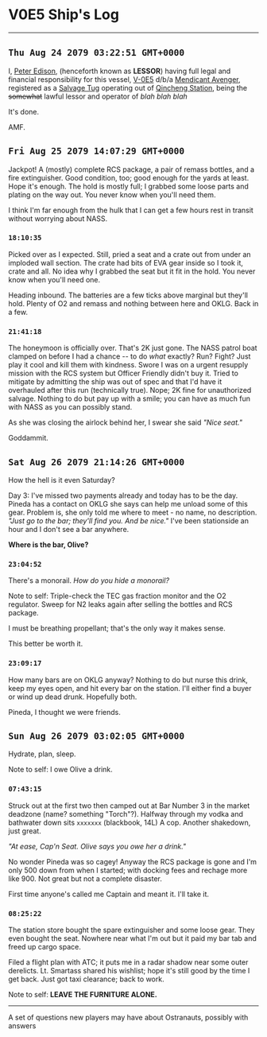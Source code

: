 # V0E5 Ship's Log
----
## `Thu Aug 24 2079 03:22:51 GMT+0000`

I, <ins>Peter Edison</ins>, (henceforth known as **LESSOR**) having full legal and financial responsibility for this vessel, <ins>V-0E5</ins> d/b/a <ins>Mendicant Avenger</ins>, registered as a <ins>Salvage Tug</ins> operating out of <ins>Qincheng Station</ins>, being the ~~somewhat~~ lawful lessor and operator of *blah blah blah*

It's done.

AMF.

## `Fri Aug 25 2079 14:07:29 GMT+0000`

Jackpot! A (mostly) complete RCS package, a pair of remass bottles, and a fire extinguisher. Good condition, too; good enough for the yards at least. Hope it's enough. The hold is mostly full; I grabbed some loose parts and plating on the way out. You never know when you'll need them.

I think I'm far enough from the hulk that I can get a few hours rest in transit without worrying about NASS.

### `18:10:35`

Picked over as I expected. Still, pried a seat and a crate out from under an imploded wall section. The crate had bits of EVA gear inside so I took it, crate and all. No idea why I grabbed the seat but it fit in the hold. You never know when you'll need one.

Heading inbound. The batteries are a few ticks above marginal but they'll hold. Plenty of O2 and remass and nothing between here and OKLG. Back in a few.

### `21:41:18`

The honeymoon is officially over. That's 2K just gone. The NASS patrol boat clamped on before I had a chance -- to do *what* exactly? Run? Fight? Just play it cool and kill them with kindness. Swore I was on a urgent resupply mission with the RCS system but Officer Friendly didn't buy it. Tried to mitigate by admitting the ship was out of spec and that I'd have it overhauled after this run (technically true). Nope; 2K fine for unauthorized salvage. Nothing to do but pay up with a smile; you can have as much fun with NASS as you can possibly stand.

As she was closing the airlock behind her, I swear she said *"Nice seat."*

Goddammit.

## `Sat Aug 26 2079 21:14:26 GMT+0000`

How the hell is it even Saturday?

Day 3: I've missed two payments already and today has to be the day. Pineda has a contact on OKLG she says can help me unload some of this gear. Problem is, she only told me where to meet - no name, no description. *"Just go to the bar; they'll find you. And be nice."* I've been stationside an hour and I don't see a bar anywhere.

__Where is the bar, Olive?__

### `23:04:52`

There's a monorail. *How do you hide a monorail?*

Note to self: Triple-check the TEC gas fraction monitor and the O2 regulator. Sweep for N2 leaks again after selling the bottles and RCS package.

I must be breathing propellant; that's the only way it makes sense.

This better be worth it.

### `23:09:17`

How many bars are on OKLG anyway? Nothing to do but nurse this drink, keep my eyes open, and hit every bar on the station. I'll either find a buyer or wind up dead drunk. Hopefully both.

Pineda, I thought we were friends.

## `Sun Aug 26 2079 03:02:05 GMT+0000`

Hydrate, plan, sleep.

Note to self: I owe Olive a drink.

### `07:43:15`

Struck out at the first two then camped out at Bar Number 3 in the market deadzone (name? something "Torch"?). Halfway through my vodka and bathwater down sits `xxxxxxx`  (blackbook, 14L) A cop. Another shakedown, just great.

  *"At ease, Cap'n Seat. Olive says you owe her a drink."*

No wonder Pineda was so cagey! Anyway the RCS package is gone and I'm only 500 down from when I started; with docking fees and rechage more like 900. Not great but not a complete disaster.

First time anyone's called me Captain and meant it. I'll take it.

### `08:25:22`

The station store bought the spare extinguisher and some loose gear. They even bought the seat. Nowhere near what I'm out but it paid my bar tab and freed up cargo space.

Filed a flight plan with ATC; it puts me in a radar shadow near some outer derelicts. Lt. Smartass shared his wishlist; hope it's still good by the time I get back. Just got taxi clearance; back to work.

Note to self: **LEAVE THE FURNITURE ALONE.**

----
A set of questions new players may have about Ostranauts, possibly with answers
